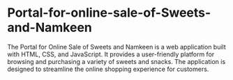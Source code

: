 # Portal-for-online-sale-of-Sweets-and-Namkeen
The Portal for Online Sale of Sweets and Namkeen is a web application built with HTML, CSS, and JavaScript. It provides a user-friendly platform for browsing and purchasing a variety of sweets and snacks. The application is designed to streamline the online shopping experience for customers.
